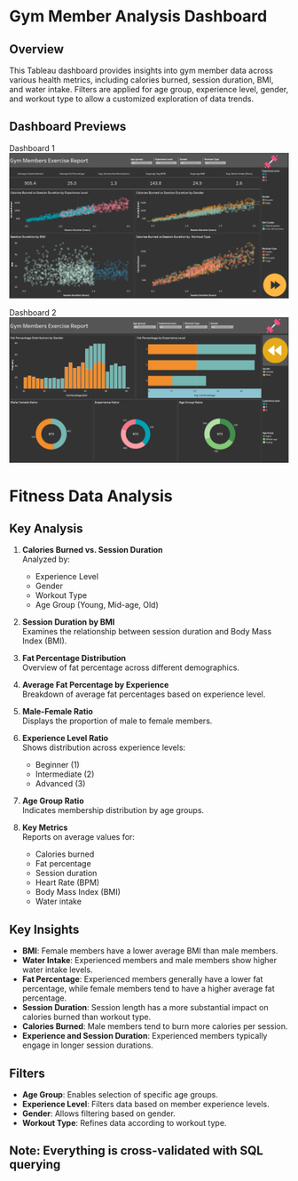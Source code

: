 # Gym Member Analysis Dashboard

## Overview
This Tableau dashboard provides insights into gym member data across various health metrics, including calories burned, session duration, BMI, and water intake. Filters are applied for age group, experience level, gender, and workout type to allow a customized exploration of data trends.

## Dashboard Previews

Dashboard 1
![Dashboard 1](images/Dashboard_1.png)

Dashboard 2
![Dashboard 2](images/Dashboard_2.png)

# Fitness Data Analysis

## Key Analysis

1. **Calories Burned vs. Session Duration**  
   Analyzed by:
   - Experience Level
   - Gender
   - Workout Type
   - Age Group (Young, Mid-age, Old)

2. **Session Duration by BMI**  
   Examines the relationship between session duration and Body Mass Index (BMI).

3. **Fat Percentage Distribution**  
   Overview of fat percentage across different demographics.

4. **Average Fat Percentage by Experience**  
   Breakdown of average fat percentages based on experience level.

5. **Male-Female Ratio**  
   Displays the proportion of male to female members.

6. **Experience Level Ratio**  
   Shows distribution across experience levels:
   - Beginner (1)
   - Intermediate (2)
   - Advanced (3)

7. **Age Group Ratio**  
   Indicates membership distribution by age groups.

8. **Key Metrics**  
   Reports on average values for:
   - Calories burned
   - Fat percentage
   - Session duration
   - Heart Rate (BPM)
   - Body Mass Index (BMI)
   - Water intake



## Key Insights
- **BMI**: Female members have a lower average BMI than male members.
- **Water Intake**: Experienced members and male members show higher water intake levels.
- **Fat Percentage**: Experienced members generally have a lower fat percentage, while female members tend to have a higher average fat percentage.
- **Session Duration**: Session length has a more substantial impact on calories burned than workout type.
- **Calories Burned**: Male members tend to burn more calories per session.
- **Experience and Session Duration**: Experienced members typically engage in longer session durations.

## Filters
- **Age Group**: Enables selection of specific age groups.
- **Experience Level**: Filters data based on member experience levels.
- **Gender**: Allows filtering based on gender.
- **Workout Type**: Refines data according to workout type.

## Note: Everything is cross-validated with SQL querying
